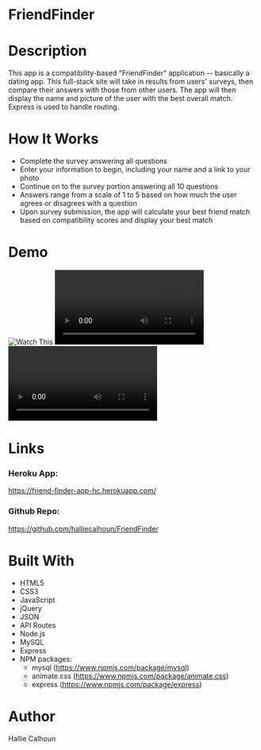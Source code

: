 # FriendFinder


# Description
This app is a compatibility-based "FriendFinder" application -- basically a dating app. This full-stack site will take in results from users' surveys, then compare their answers with those from other users. The app will then display the name and picture of the user with the best overall match. Express is used to handle routing. 

# How It Works
* Complete the survey answering all questions
* Enter your information to begin, including your name and a link to your photo
* Continue on to the survey portion answering all 10 questions
* Answers range from a scale of 1 to 5 based on how much the user agrees or disagrees with a question
* Upon survey submission, the app will calculate your best friend match based on compatibility scores and display your best match

# Demo
![Watch This](https://giphy.com/gifs/lrtqLmWszcbFgjCvMS/media)
![Watch This](app\public\images\FriendFinder.webm)
![Watch This](app\public\images\survey.webm)

# Links
### Heroku App:
 https://friend-finder-app-hc.herokuapp.com/
### Github Repo:
 https://github.com/halliecalhoun/FriendFinder

# Built With
* HTML5
* CSS3
* JavaScript
* jQuery
* JSON
* API Routes
* Node.js
* MySQL
* Express
* NPM packages: 
    * mysql (https://www.npmjs.com/package/mysql)
    * animate.css (https://www.npmjs.com/package/animate.css)
    * express (https://www.npmjs.com/package/express)


# Author
Hallie Calhoun


